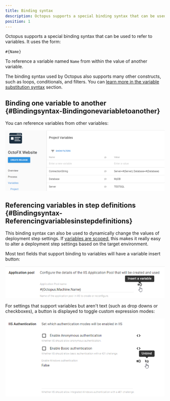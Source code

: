 ```yaml
---
title: Binding syntax
description: Octopus supports a special binding syntax that can be used to refer to variables.
position: 1
---
```


Octopus supports a special binding syntax that can be used to refer to variables. It uses the form:

`#{Name}`

To reference a variable named `Name` from within the value of another variable.

The binding syntax used by Octopus also supports many other constructs, such as loops, conditionals, and filters. You can [learn more in the variable substitution syntax](/docs/deployment-process/variables/variable-substitution-syntax.md) section.

## Binding one variable to another {#Bindingsyntax-Bindingonevariabletoanother}

You can reference variables from other variables:

![](/docs/images/3048310/3278295.png "width=500")

## Referencing variables in step definitions {#Bindingsyntax-Referencingvariablesinstepdefinitions}

This binding syntax can also be used to dynamically change the values of deployment step settings. If [variables are scoped](/docs/deployment-process/variables/scoping-variables.md), this makes it really easy to alter a deployment step settings based on the target environment.

Most text fields that support binding to variables will have a variable insert button:

![](/docs/images/3048310/3278296.png)

For settings that support variables but aren't text (such as drop downs or checkboxes), a button is displayed to toggle custom expression modes:

![](/docs/images/3048310/3278297.png)
